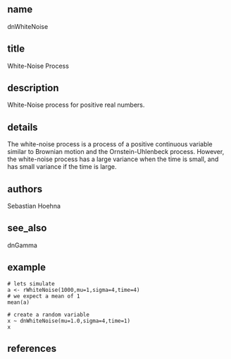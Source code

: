 ## name
dnWhiteNoise
## title
White-Noise Process
## description
White-Noise process for positive real numbers.
## details
The white-noise process is a process of a positive continuous variable similar to Brownian motion and the Ornstein-Uhlenbeck process. However, the white-noise process has a large variance when the time is small, and has small variance if the time is large.
## authors
Sebastian Hoehna
## see_also
dnGamma
## example
	# lets simulate
	a <- rWhiteNoise(1000,mu=1,sigma=4,time=4)
	# we expect a mean of 1
	mean(a)
	
	# create a random variable
	x ~ dnWhiteNoise(mu=1.0,sigma=4,time=1)
	x
	
## references
